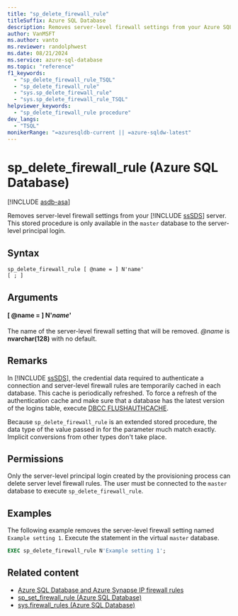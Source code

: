 ```yaml
---
title: "sp_delete_firewall_rule"
titleSuffix: Azure SQL Database
description: Removes server-level firewall settings from your Azure SQL Database logical server.
author: VanMSFT
ms.author: vanto
ms.reviewer: randolphwest
ms.date: 08/21/2024
ms.service: azure-sql-database
ms.topic: "reference"
f1_keywords:
  - "sp_delete_firewall_rule_TSQL"
  - "sp_delete_firewall_rule"
  - "sys.sp_delete_firewall_rule"
  - "sys.sp_delete_firewall_rule_TSQL"
helpviewer_keywords:
  - "sp_delete_firewall_rule procedure"
dev_langs:
  - "TSQL"
monikerRange: "=azuresqldb-current || =azure-sqldw-latest"
---
```

# sp_delete_firewall_rule (Azure SQL Database)

[!INCLUDE [asdb-asa](../../includes/applies-to-version/asdb-asa.md)]

Removes server-level firewall settings from your [!INCLUDE [ssSDS](../../includes/sssds-md.md)] server. This stored procedure is only available in the `master` database to the server-level principal login.

## Syntax

```syntaxsql
sp_delete_firewall_rule [ @name = ] N'name'
[ ; ]
```

## Arguments

#### [ @name = ] N'*name*'

The name of the server-level firewall setting that will be removed. *@name* is **nvarchar(128)** with no default.

## Remarks

In [!INCLUDE [ssSDS](../../includes/sssds-md.md)], the credential data required to authenticate a connection and server-level firewall rules are temporarily cached in each database. This cache is periodically refreshed. To force a refresh of the authentication cache and make sure that a database has the latest version of the logins table, execute [DBCC FLUSHAUTHCACHE](../../t-sql/database-console-commands/dbcc-flushauthcache-transact-sql.md).

Because `sp_delete_firewall_rule` is an extended stored procedure, the data type of the value passed in for the parameter much match exactly. Implicit conversions from other types don't take place.

## Permissions

Only the server-level principal login created by the provisioning process can delete server level firewall rules. The user must be connected to the `master` database to execute `sp_delete_firewall_rule`.

## Examples

The following example removes the server-level firewall setting named `Example setting 1`. Execute the statement in the virtual `master` database.

```sql
EXEC sp_delete_firewall_rule N'Example setting 1';
```

## Related content

- [Azure SQL Database and Azure Synapse IP firewall rules](/azure/azure-sql/database/firewall-configure)
- [sp_set_firewall_rule (Azure SQL Database)](sp-set-firewall-rule-azure-sql-database.md)
- [sys.firewall_rules (Azure SQL Database)](../system-catalog-views/sys-firewall-rules-azure-sql-database.md)
